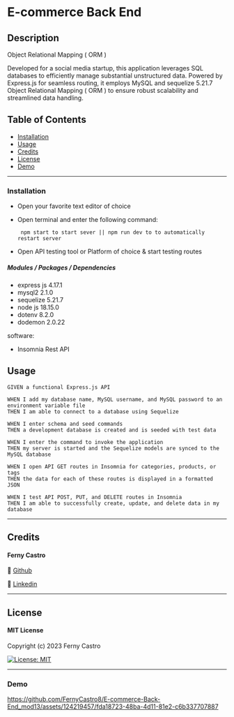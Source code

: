 # E-commerce Back End

## Description

Object Relational Mapping ( ORM )

Developed for a social media startup, this application leverages SQL databases to efficiently manage substantial unstructured data. Powered by Express.js for seamless routing, it employs MySQL and sequelize 5.21.7 Object Relational Mapping ( ORM ) to ensure robust scalability and streamlined data handling.


## Table of Contents

- [Installation](#installation)
- [Usage](#usage)
- [Credits](#credits)
- [License](#license)
- [Demo](#demo)

---

### Installation
- Open your favorite text editor of choice
- Open terminal and enter the following command:

   `` npm start to start sever || npm run dev to to automatically restart server``
   
- Open API testing tool or Platform of choice & start testing routes

##### **Modules / Packages / Dependencies**

- express js    4.17.1
- mysql2    2.1.0
- sequelize 5.21.7
- node js   18.15.0
- dotenv    8.2.0
- dodemon   2.0.22

software:
- Insomnia Rest API


## Usage

```
GIVEN a functional Express.js API

WHEN I add my database name, MySQL username, and MySQL password to an environment variable file
THEN I am able to connect to a database using Sequelize

WHEN I enter schema and seed commands
THEN a development database is created and is seeded with test data

WHEN I enter the command to invoke the application
THEN my server is started and the Sequelize models are synced to the MySQL database

WHEN I open API GET routes in Insomnia for categories, products, or tags
THEN the data for each of these routes is displayed in a formatted JSON

WHEN I test API POST, PUT, and DELETE routes in Insomnia
THEN I am able to successfully create, update, and delete data in my database
```

---

## Credits

#### Ferny Castro 

🔗 [Github](https://github.com/FernyCastro8)

🔗 [Linkedin](https://www.linkedin.com/in/ferny-castro/)


---

## License

#### MIT License

Copyright (c) 2023 Ferny Castro

[![License: MIT](https://img.shields.io/badge/License-MIT-yellow.svg)](https://opensource.org/licenses/MIT)

---

### Demo


https://github.com/FernyCastro8/E-commerce-Back-End_mod13/assets/124219457/fda18723-48ba-4d11-81e2-c6b337707887


